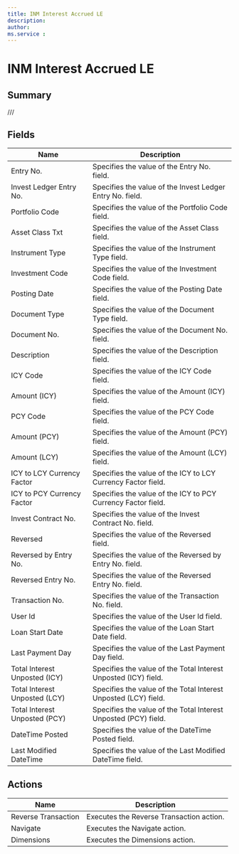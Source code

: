 ```yaml
---
title: INM Interest Accrued LE
description: 
author: 
ms.service : 
---
```


# INM Interest Accrued LE

## Summary

///

## Fields
<!-- You need to leave a space betwenn | your text and | -->

| Name | Description |
| ---- | ---- |
| Entry No. | Specifies the value of the Entry No. field. |
| Invest Ledger Entry No. | Specifies the value of the Invest Ledger Entry No. field. |
| Portfolio Code | Specifies the value of the Portfolio Code field. |
| Asset Class Txt | Specifies the value of the Asset Class field. |
| Instrument Type | Specifies the value of the Instrument Type field. |
| Investment Code | Specifies the value of the Investment Code field. |
| Posting Date | Specifies the value of the Posting Date field. |
| Document Type | Specifies the value of the Document Type field. |
| Document No. | Specifies the value of the Document No. field. |
| Description | Specifies the value of the Description field. |
| ICY Code | Specifies the value of the ICY Code field. |
| Amount (ICY) | Specifies the value of the Amount (ICY) field. |
| PCY Code | Specifies the value of the PCY Code field. |
| Amount (PCY) | Specifies the value of the Amount (PCY) field. |
| Amount (LCY) | Specifies the value of the Amount (LCY) field. |
| ICY to LCY Currency Factor | Specifies the value of the ICY to LCY Currency Factor field. |
| ICY to PCY Currency Factor | Specifies the value of the ICY to PCY Currency Factor field. |
| Invest Contract No. | Specifies the value of the Invest Contract No. field. |
| Reversed | Specifies the value of the Reversed field. |
| Reversed  by Entry No. | Specifies the value of the Reversed  by Entry No. field. |
| Reversed Entry No. | Specifies the value of the Reversed Entry No. field. |
| Transaction No. | Specifies the value of the Transaction No. field. |
| User Id | Specifies the value of the User Id field. |
| Loan Start Date | Specifies the value of the Loan Start Date field. |
| Last Payment Day | Specifies the value of the Last Payment Day field. |
| Total Interest Unposted (ICY) | Specifies the value of the Total Interest Unposted (ICY) field. |
| Total Interest Unposted (LCY) | Specifies the value of the Total Interest Unposted (LCY) field. |
| Total Interest Unposted (PCY) | Specifies the value of the Total Interest Unposted (PCY) field. |
| DateTime Posted | Specifies the value of the DateTime Posted field. |
| Last Modified DateTime | Specifies the value of the Last Modified DateTime field. |

## Actions

| Name | Description |
| ---- | ---- |
| Reverse Transaction | Executes the Reverse Transaction action. |
| Navigate | Executes the Navigate action. |
| Dimensions | Executes the Dimensions action. |
